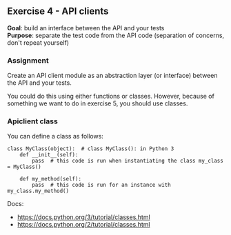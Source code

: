 ## Exercise 4 - API clients
**Goal**: build an interface between the API and your tests  
**Purpose**: separate the test code from the API code (separation of concerns,
don't repeat yourself)

### Assignment
Create an API client module as an abstraction layer (or interface) between the API and your tests.  

You could do this using either functions or classes.
However, because of something we want to do in exercise 5, you should use classes.

### Apiclient class
You can define a class as follows:
```
class MyClass(object):  # class MyClass(): in Python 3
    def __init__(self):
        pass  # this code is run when instantiating the class my_class = MyClass()
    
    def my_method(self):
        pass  # this code is run for an instance with my_class.my_method()

```

Docs:
- https://docs.python.org/3/tutorial/classes.html
- https://docs.python.org/2/tutorial/classes.html
